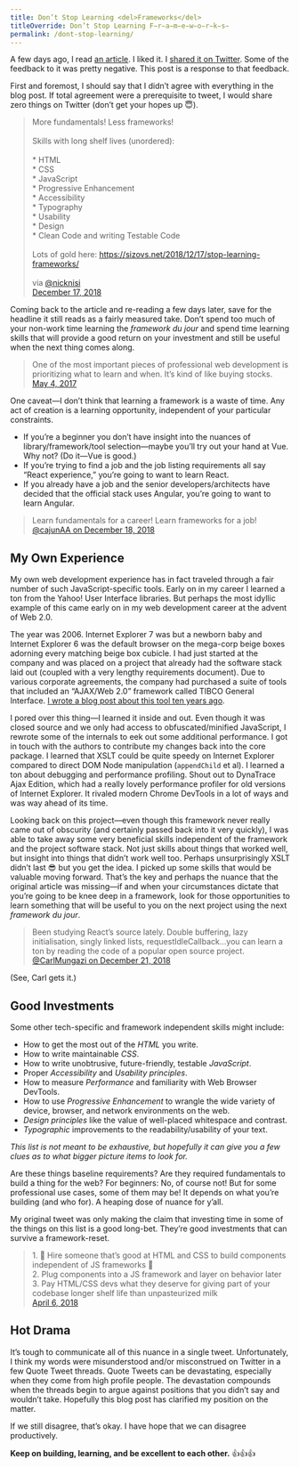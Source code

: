 ```yaml
---
title: Don’t Stop Learning <del>Frameworks</del>
titleOverride: Don’t Stop Learning F̵r̵a̵m̵e̵w̵o̵r̵k̵s̵
permalink: /dont-stop-learning/
---
```

A few days ago, I read [an article](https://sizovs.net/2018/12/17/stop-learning-frameworks/). I liked it. I [shared it on Twitter](https://twitter.com/zachleat/status/1074776108422307840). Some of the feedback to it was pretty negative. This post is a response to that feedback.

First and foremost, I should say that I didn’t agree with everything in the blog post. If total agreement were a prerequisite to tweet, I would share zero things on Twitter (don’t get your hopes up 😇).

> More fundamentals! Less frameworks!<br><br>Skills with long shelf lives (unordered):<br><br>* HTML<br>* CSS<br>* JavaScript<br>* Progressive Enhancement<br>* Accessibility<br>* Typography<br>* Usability<br>* Design<br>* Clean Code and writing Testable Code<br><br>Lots of gold here: <a href="https://sizovs.net/2018/12/17/stop-learning-frameworks/">https://sizovs.net/2018/12/17/stop-learning-frameworks/</a><br><br>via <a href="https://twitter.com/nicknisi">@nicknisi</a>
> <br><a href="https://twitter.com/zachleat/status/1074776108422307840">December 17, 2018</a>

Coming back to the article and re-reading a few days later, save for the headline it still reads as a fairly measured take. Don’t spend too much of your non-work time learning the _framework du jour_ and spend time learning skills that will provide a good return on your investment and still be useful when the next thing comes along.

> One of the most important pieces of professional web development is prioritizing what to learn and when. It’s kind of like buying stocks. <br>[May 4, 2017](https://twitter.com/zachleat/status/860163324675227653)

One caveat—I don’t think that learning a framework is a waste of time. Any act of creation is a learning opportunity, independent of your particular constraints.

* If you’re a beginner you don’t have insight into the nuances of library/framework/tool selection—maybe you’ll try out your hand at Vue. Why not? (Do it—Vue is good.)
* If you’re trying to find a job and the job listing requirements all say “React experience,” you’re going to want to learn React.
* If you already have a job and the senior developers/architects have decided that the official stack uses Angular, you’re going to want to learn Angular.

> Learn fundamentals for a career! Learn frameworks for a job! <br>[@cajunAA on December 18, 2018](https://twitter.com/cajunAA/status/1075170373841367041)

## My Own Experience

My own web development experience has in fact traveled through a fair number of such JavaScript-specific tools. Early on in my career I learned a ton from the Yahoo! User Interface libraries. But perhaps the most idyllic example of this came early on in my web development career at the advent of Web 2.0.

The year was 2006. Internet Explorer 7 was but a newborn baby and Internet Explorer 6 was the default browser on the mega-corp beige boxes adorning every matching beige box cubicle. I had just started at the company and was placed on a project that already had the software stack laid out (coupled with a very lengthy requirements document). Due to various corporate agreements, the company had purchased a suite of tools that included an “AJAX/Web 2.0” framework called TIBCO General Interface. [I wrote a blog post about this tool ten years ago](https://www.zachleat.com/web/specific-inheritance-with-tibcos-general-interface/).

I pored over this thing—I learned it inside and out. Even though it was closed source and we only had access to obfuscated/minified JavaScript, I rewrote some of the internals to eek out some additional performance. I got in touch with the authors to contribute my changes back into the core package. I learned that XSLT could be quite speedy on Internet Explorer compared to direct DOM Node manipulation (`appendChild` et al). I learned a ton about debugging and performance profiling. Shout out to DynaTrace Ajax Edition, which had a really lovely performance profiler for old versions of Internet Explorer. It rivaled modern Chrome DevTools in a lot of ways and was way ahead of its time.

Looking back on this project—even though this framework never really came out of obscurity (and certainly passed back into it very quickly), I was able to take away some very beneficial skills independent of the framework and the project software stack. Not just skills about things that worked well, but insight into things that didn’t work well too. Perhaps unsurprisingly XSLT didn’t last 😎 but you get the idea. I picked up some skills that would be valuable moving forward. That’s the key and perhaps the nuance that the original article was missing—if and when your circumstances dictate that you’re going to be knee deep in a framework, look for those opportunities to learn something that will be useful to you on the next project using the next _framework du jour_.

> Been studying React’s source lately. Double buffering, lazy initialisation, singly linked lists, requestIdleCallback...you can learn a ton by reading the code of a popular open source project. <br>[@CarlMungazi on December 21, 2018](https://twitter.com/CarlMungazi/status/1075912692685332480)

(See, Carl gets it.)

## Good Investments

Some other tech-specific and framework independent skills might include:

* How to get the most out of the *HTML* you write.
* How to write maintainable *CSS*.
* How to write unobtrusive, future-friendly, testable *JavaScript*.
* Proper *Accessibility* and *Usability principles*.
* How to measure *Performance* and familiarity with Web Browser DevTools.
* How to use *Progressive Enhancement* to wrangle the wide variety of device, browser, and network environments on the web.
* *Design principles* like the value of well-placed whitespace and contrast.
* *Typographic* improvements to the readability/usability of your text.

_This list is not meant to be exhaustive, but hopefully it can give you a few clues as to what bigger picture items to look for._

Are these things baseline requirements? Are they required fundamentals to build a thing for the web? For beginners: No, of course not! But for some professional use cases, some of them may be! It depends on what you’re building (and who for). A heaping dose of nuance for y’all.

My original tweet was only making the claim that investing time in some of the things on this list is a good long-bet. They’re good investments that can survive a framework-reset.

> ​1. 👏 Hire someone that’s good at HTML and CSS to build components independent of JS frameworks 👏<br>2. Plug components into a JS framework and layer on behavior later<br>3. Pay HTML/CSS devs what they deserve for giving part of your codebase longer shelf life than unpasteurized milk<br>[April 6, 2018](https://twitter.com/zachleat/status/982251377010270210)

## Hot Drama

It’s tough to communicate all of this nuance in a single tweet. Unfortunately, I think my words were misunderstood and/or misconstrued on Twitter in a few Quote Tweet threads. Quote Tweets can be devastating, especially when they come from high profile people. The devastation compounds when the threads begin to argue against positions that you didn’t say and wouldn’t take. Hopefully this blog post has clarified my position on the matter.

If we still disagree, that’s okay. I have hope that we can disagree productively.

**Keep on building, learning, and be excellent to each other.** 👍👍👍
